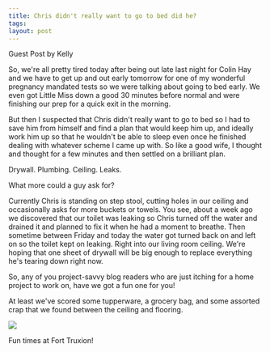 ```yaml
---
title: Chris didn't really want to go to bed did he?
tags: 
layout: post
---
```

Guest Post by Kelly



So, we're all pretty tired today after being out late last night for Colin Hay and we have to get up and out early tomorrow for one of my wonderful pregnancy mandated tests so we were talking about going to bed early.  We even got Little Miss down a good 30 minutes before normal and were finishing our prep for a quick exit in the morning.



But then I suspected that Chris didn't really want to go to bed so I had to save him from himself and find a plan that would keep him up, and ideally work him up so that he wouldn't be able to sleep even once he finished dealing with whatever scheme I came up with.  So like a good wife, I thought and thought for a few minutes and then settled on a brilliant plan.



Drywall.  Plumbing.  Ceiling.  Leaks.  



What more could a guy ask for?



Currently Chris is standing on step stool, cutting holes in our ceiling and occasionally asks for more buckets or towels.  You see, about a week ago we discovered that our toilet was leaking so Chris turned off the water and drained it and planned to fix it when he had a moment to breathe.  Then sometime between Friday and today the water got turned back on and left on so the toilet kept on leaking.  Right into our living room ceiling.  We're hoping that one sheet of drywall will be big enough to replace everything he's tearing down right now.  



So, any of you project-savvy blog readers who are just itching for a home project to work on, have we got a fun one for you!



At least we've scored some tupperware, a grocery bag, and some assorted crap that we found between the ceiling and flooring.



<img src="http://photos.fuzzymonk.com/blog/image/595/IMG_6064.JPG" class="picture" />

Fun times at Fort Truxion!
